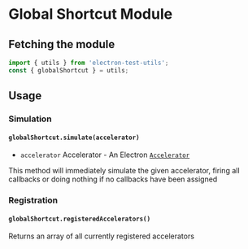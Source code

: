 # Global Shortcut Module

## Fetching the module

```js
import { utils } from 'electron-test-utils';
const { globalShortcut } = utils;
```

## Usage

### Simulation

#### `globalShortcut.simulate(accelerator)`

* `accelerator` Accelerator - An Electron [`Accelerator`](http://electron.atom.io/docs/api/accelerator)

This method will immediately simulate the given accelerator, firing all callbacks
or doing nothing if no callbacks have been assigned

### Registration

#### `globalShortcut.registeredAccelerators()`

Returns an array of all currently registered accelerators
